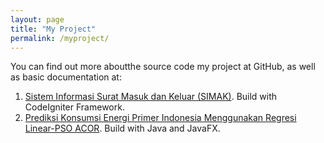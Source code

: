```yaml
---
layout: page
title: "My Project"
permalink: /myproject/
---
```


You can find out more aboutthe source code my project at GitHub, as well as basic documentation at:

1. [Sistem Informasi Surat Masuk dan Keluar (SIMAK)](https://github.com/farisfebrianto/simak). Build with CodeIgniter Framework.
2. [Prediksi Konsumsi Energi Primer Indonesia Menggunakan Regresi Linear-PSO ACOR](https://github.com/farisfebrianto/primaryenergy). Build with Java and JavaFX.
